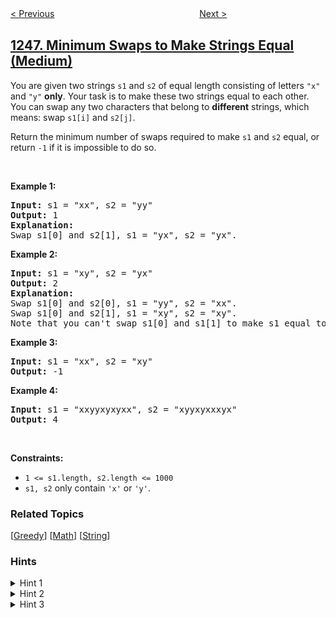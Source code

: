 <!--|This file generated by command(leetcode description); DO NOT EDIT.    |-->
<!--+----------------------------------------------------------------------+-->
<!--|@author    openset <openset.wang@gmail.com>                           |-->
<!--|@link      https://github.com/openset                                 |-->
<!--|@home      https://github.com/openset/leetcode                        |-->
<!--+----------------------------------------------------------------------+-->

[< Previous](../palindrome-removal "Palindrome Removal")
　　　　　　　　　　　　　　　　
[Next >](../count-number-of-nice-subarrays "Count Number of Nice Subarrays")

## [1247. Minimum Swaps to Make Strings Equal (Medium)](https://leetcode.com/problems/minimum-swaps-to-make-strings-equal "交换字符使得字符串相同")

<p>You are given two strings <code>s1</code> and <code>s2</code> of equal length consisting of letters <code>&quot;x&quot;</code> and <code>&quot;y&quot;</code> <strong>only</strong>. Your task is to make these two strings equal to each other. You can swap any two characters that belong to <strong>different</strong> strings, which means: swap <code>s1[i]</code> and <code>s2[j]</code>.</p>

<p>Return the minimum number of swaps required to make <code>s1</code> and <code>s2</code> equal, or return <code>-1</code> if it is impossible to do so.</p>

<p>&nbsp;</p>
<p><strong>Example 1:</strong></p>

<pre>
<strong>Input:</strong> s1 = &quot;xx&quot;, s2 = &quot;yy&quot;
<strong>Output:</strong> 1
<strong>Explanation: 
</strong>Swap s1[0] and s2[1], s1 = &quot;yx&quot;, s2 = &quot;yx&quot;.</pre>

<p><strong>Example 2:</strong></p>

<pre>
<strong>Input:</strong> s1 = &quot;xy&quot;, s2 = &quot;yx&quot;
<strong>Output:</strong> 2
<strong>Explanation: 
</strong>Swap s1[0] and s2[0], s1 = &quot;yy&quot;, s2 = &quot;xx&quot;.
Swap s1[0] and s2[1], s1 = &quot;xy&quot;, s2 = &quot;xy&quot;.
Note that you can&#39;t swap s1[0] and s1[1] to make s1 equal to &quot;yx&quot;, cause we can only swap chars in different strings.</pre>

<p><strong>Example 3:</strong></p>

<pre>
<strong>Input:</strong> s1 = &quot;xx&quot;, s2 = &quot;xy&quot;
<strong>Output:</strong> -1
</pre>

<p><strong>Example 4:</strong></p>

<pre>
<strong>Input:</strong> s1 = &quot;xxyyxyxyxx&quot;, s2 = &quot;xyyxyxxxyx&quot;
<strong>Output:</strong> 4
</pre>

<p>&nbsp;</p>
<p><strong>Constraints:</strong></p>

<ul>
	<li><code>1 &lt;= s1.length, s2.length &lt;= 1000</code></li>
	<li><code>s1, s2</code> only contain <code>&#39;x&#39;</code> or <code>&#39;y&#39;</code>.</li>
</ul>

### Related Topics
  [[Greedy](../../tag/greedy/README.md)]
  [[Math](../../tag/math/README.md)]
  [[String](../../tag/string/README.md)]

### Hints
<details>
<summary>Hint 1</summary>
First, ignore all the already matched positions, they don't affect the answer at all. For the unmatched positions, there are three basic cases (already given in the examples):
</details>

<details>
<summary>Hint 2</summary>
("xx", "yy") => 1 swap, ("xy", "yx") => 2 swaps
</details>

<details>
<summary>Hint 3</summary>
So the strategy is, apply case 1 as much as possible, then apply case 2 if the last two unmatched are in this case, or fall into impossible if only one pair of unmatched left. This can be done via a simple math.
</details>
